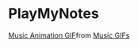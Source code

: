 # PlayMyNotes

<div class="tenor-gif-embed" data-postid="22320905" data-share-method="host" data-aspect-ratio="1" data-width="100%"><a href="https://tenor.com/view/music-animation-piano-play-the-piano-musician-gif-22320905">Music Animation GIF</a>from <a href="https://tenor.com/search/music-gifs">Music GIFs</a></div> <script type="text/javascript" async src="https://tenor.com/embed.js"></script>
